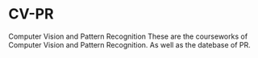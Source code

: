 # CV-PR
Computer Vision and Pattern Recognition
These are the courseworks of Computer Vision and Pattern Recognition. As well as the datebase of PR.

